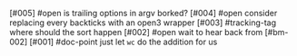 [#005] #open is trailing options in argv borked?
[#004] #open consider replacing every backticks with an open3 wrapper
[#003]       #tracking-tag where should the sort happen
[#002] #open wait to hear back from [#bm-002]
[#001]       #doc-point just let `wc` do the addition for us
